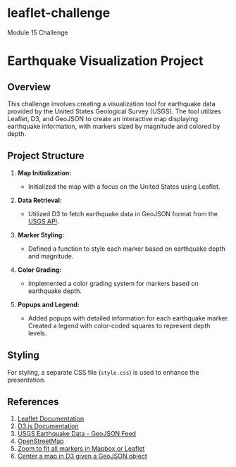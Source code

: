 # leaflet-challenge
Module 15 Challenge

# Earthquake Visualization Project

## Overview

This challenge involves creating a visualization tool for earthquake data provided by the United States Geological Survey (USGS). The tool utilizes Leaflet, D3, and GeoJSON to create an interactive map displaying earthquake information, with markers sized by magnitude and colored by depth.

## Project Structure

1. **Map Initialization:**
   - Initialized the map with a focus on the United States using Leaflet.

2. **Data Retrieval:**
   - Utilized D3 to fetch earthquake data in GeoJSON format from the [USGS API](https://earthquake.usgs.gov/earthquakes/feed/v1.0/geojson.php).

3. **Marker Styling:**
   - Defined a function to style each marker based on earthquake depth and magnitude.

4. **Color Grading:**
   - Implemented a color grading system for markers based on earthquake depth.

5. **Popups and Legend:**
   - Added popups with detailed information for each earthquake marker. Created a legend with color-coded squares to represent depth levels.

## Styling

For styling, a separate CSS file (`style.css`) is used to enhance the presentation.

## References

1. [Leaflet Documentation](https://leafletjs.com/)
2. [D3.js Documentation](https://d3js.org/)
3. [USGS Earthquake Data - GeoJSON Feed](https://earthquake.usgs.gov/earthquakes/feed/v1.0/geojson.php)
4. [OpenStreetMap](https://www.openstreetmap.org/)
5. [Zoom to fit all markers in Mapbox or Leaflet](https://stackoverflow.com/questions/16845614/zoom-to-fit-all-markers-in-mapbox-or-leaflet)
6. [Center a map in D3 given a GeoJSON object](https://stackoverflow.com/questions/14492284/center-a-map-in-d3-given-a-geojson-object)



